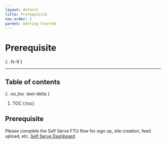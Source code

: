 ```yaml
---
layout: default
title: Prerequisite
nav_order: 2
parent: Getting Started
---
```


# Prerequisite
{: .fs-9 }

---

## Table of contents
{: .no_toc .text-delta }

1. TOC
{:toc}

## Prerequisite
Please complete the Self Serve FTU flow for sign up, site creation, feed upload, etc.
[Self Serve Dashboard](https://unbxd.com/docs/site-search/integration-documentation/onboarding-flow/)




